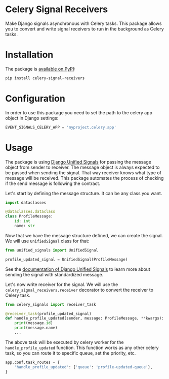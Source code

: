 # Celery Signal Receivers

Make Django signals asynchronous with Celery tasks. This package allows you to convert and write signal receivers to run in the background as Celery tasks.

# Installation

The package is [available on PyPI](https://pypi.org/project/celery-signal-receivers/):

```bash
pip install celery-signal-receivers
```

# Configuration

In order to use this package you need to set the path to the celery app object in Django settings:

```python
EVENT_SIGNALS_CELERY_APP = 'myproject.celery.app'
```

# Usage

The package is using [Django Unified Signals](https://pypi.org/project/django-unified-signals/)
for passing the message object from sender to receiver. The message object is always expected to be passed when sending the signal. That way receiver knows what type of message will be received. This package automates the process of checking if the send message is following the contract.

Let's start by defining the message structure. It can be any class you want.

```python
import dataclasses

@dataclasses.dataclass
class ProfileMessage:
    id: int
    name: str
```

Now that we have the message structure defined, we can create the signal. We will use `UnifiedSignal` class for that:

```python
from unified_signals import UnifiedSignal

profile_updated_signal = UnifiedSignal(ProfileMessage)
```

See the [documentation of Django Unified Signals](https://pypi.org/project/django-unified-signals/) to learn more about sending the signal
with standardized message.

Let's now write receiver for the signal. We will use the `celery_signal_receivers.receiver` decorator to convert the receiver to Celery task.

```python
from celery_signals import receiver_task

@receiver_task(profile_updated_signal)
def handle_profile_updated(sender, message: ProfileMessage, **kwargs):
    print(message.id)
    print(message.name)
    ...
```

The above task will be executed by celery worker for the `handle_profile_updated` function. This function works as any other celery task, so you can route it to specific queue, set the priority, etc.

```python
app.conf.task_routes = {
    'handle_profile_updated': {'queue': 'profile-updated-queue'},
}
```
